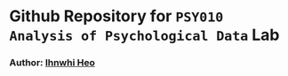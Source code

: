 # Github Repository for ``PSY010 Analysis of Psychological Data`` Lab

### Author: [Ihnwhi Heo](http://ihnwhiheo.github.io/)

